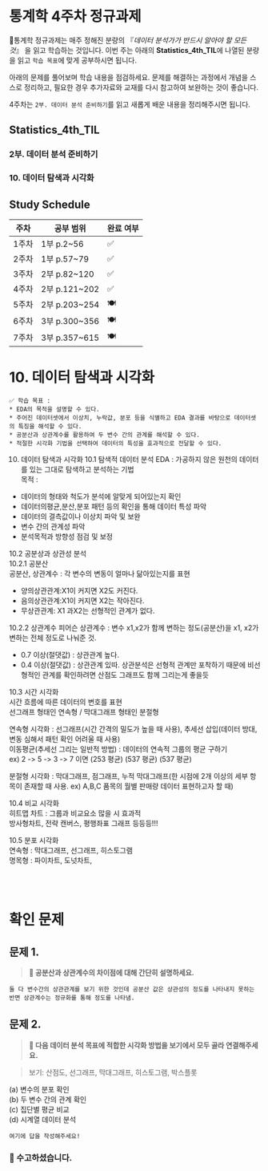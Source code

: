 # 통계학 4주차 정규과제

📌통계학 정규과제는 매주 정해진 분량의 『*데이터 분석가가 반드시 알아야 할 모든 것*』 을 읽고 학습하는 것입니다. 이번 주는 아래의 **Statistics_4th_TIL**에 나열된 분량을 읽고 `학습 목표`에 맞게 공부하시면 됩니다.

아래의 문제를 풀어보며 학습 내용을 점검하세요. 문제를 해결하는 과정에서 개념을 스스로 정리하고, 필요한 경우 추가자료와 교재를 다시 참고하여 보완하는 것이 좋습니다.

4주차는 `2부. 데이터 분석 준비하기`를 읽고 새롭게 배운 내용을 정리해주시면 됩니다.


## Statistics_4th_TIL

### 2부. 데이터 분석 준비하기
### 10. 데이터 탐색과 시각화



## Study Schedule

|주차 | 공부 범위     | 완료 여부 |
|----|----------------|----------|
|1주차| 1부 p.2~56     | ✅      |
|2주차| 1부 p.57~79    | ✅      | 
|3주차| 2부 p.82~120   | ✅      | 
|4주차| 2부 p.121~202  | ✅      | 
|5주차| 2부 p.203~254  | 🍽️      | 
|6주차| 3부 p.300~356  | 🍽️      | 
|7주차| 3부 p.357~615  | 🍽️      | 

<!-- 여기까진 그대로 둬 주세요-->

# 10. 데이터 탐색과 시각화

```
✅ 학습 목표 :
* EDA의 목적을 설명할 수 있다.
* 주어진 데이터셋에서 이상치, 누락값, 분포 등을 식별하고 EDA 결과를 바탕으로 데이터셋의 특징을 해석할 수 있다.
* 공분산과 상관계수를 활용하여 두 변수 간의 관계를 해석할 수 있다.
* 적절한 시각화 기법을 선택하여 데이터의 특성을 효과적으로 전달할 수 있다.
```

10. 데이터 탐색과 시각화 
10.1 탐색적 데이터 분석 
EDA : 가공하지 않은 원천의 데이터를 있는 그대로 탐색하고 분석하는 기법     
목적 : 
- 데이터의 형태와 척도가 분석에 알맞게 되어있는지 확인
- 데이터의평균,분산,분포 패턴 등의 확인을 통해 데이터 특성 파악 
- 데이터의 결측값이나 이상치 파악 및 보완
- 변수 간의 관계성 파악
- 분석목적과 방향성 점검 및 보정

10.2 공분상과 상관성 분석      
10.2.1 공분산      
공분산, 상관계수 : 각 변수의 변동이 얼마나 닮아있는지를 표현      
- 양의상관관계:X1이 커지면 X2도 커진다.
- 음의상관관계:X1이 커지면 X2는 작아진다.
- 무상관관계: X1 과X2는 선형적인 관계가 없다.      


10.2.2 상관계수 
피어슨 상관계수 : 변수 x1,x2가 함께 변하는 정도(공분산)을 x1, x2가 변하는 전체 정도로 나눠준 것.      
- 0.7 이상(절댓값) : 상관관계 높다.
- 0.4 이상(절댓값) : 상관관계 있따.
상관분석은 선형적 관계만 포착하기 때문에 비선형적인 관계를 확인하려면 산점도 그래프도 함께 그리는게 좋을듯    

10.3 시간 시각화      
시간 흐름에 따른 데이터의 변호를 표현    
선그래프 형태인 연속형 / 막대그래프 형태인 분절형      

연속형 시각화 : 선그래프(시간 간격의 밀도가 높을 때 사용), 추세선 삽입(데이터 방대, 변동 심해서 패턴 확인 어려울 때 사용)         
이동평균(추세선 그리는 일반적 방법) : 데이터의 연속적 그룹의 평균 구하기       
ex) 2 -> 5 -> 3 -> 7 이면 (253 평균) (537 평균) (537 평균)      

분절형 시각화 : 막대그래프, 점그래프, 누적 막대그래프(한 시점에 2개 이상의 세부 항목이 존재할 때 사용. ex) A,B,C 품목의 월별 판매량 데이터 표현하고자 할 때) 

10.4 비교 시각화      
히트맵 차트 : 그룹과 비교요소 많을 시 효과적     
방사형차트, 전략 캔버스, 평행좌표 그래프 등등등!!!     

10.5 분포 시각화     
연속형 : 막대그래프, 선그래프, 히스토그램              
명목형 : 파이차트, 도넛차트,  






<br>
<br>

# 확인 문제

## 문제 1.
> **🧚 공분산과 상관계수의 차이점에 대해 간단히 설명하세요.**

```
둘 다 변수간의 상관관계를 보기 위한 것인데 공분산 값은 상관성의 정도를 나타내지 못하는 반면 상관계수는 정규화를 통해 정도를 나타냄. 
```

## 문제 2.
> **🧚 다음 데이터 분석 목표에 적합한 시각화 방법을 보기에서 모두 골라 연결해주세요.**

> 보기: 산점도, 선그래프, 막대그래프, 히스토그램, 박스플롯

(a) 변수의 분포 확인   
(b) 두 변수 간의 관계 확인   
(c) 집단별 평균 비교   
(d) 시계열 데이터 분석

<!--중복 가능-->

```
여기에 답을 작성해주세요!
```


### 🎉 수고하셨습니다.
